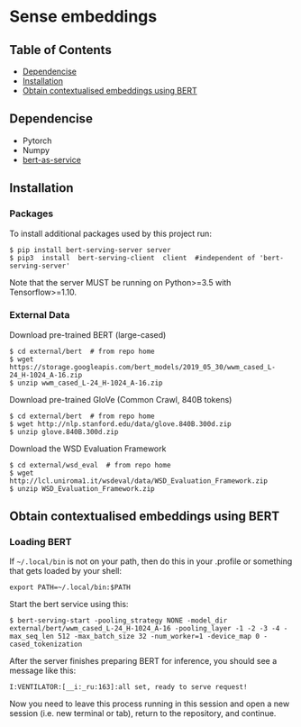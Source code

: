 # Sense embeddings

## Table of Contents

   * [Dependencise](#dependencise)
   * [Installation](#installation)
   * [Obtain contextualised embeddings using BERT](#obtain-contextualised-embeddings-using-BERT)

## Dependencise
- Pytorch
- Numpy
- [bert-as-service](https://github.com/hanxiao/bert-as-service)

## Installation
### Packages
To install additional packages used by this project run:
```
$ pip install bert-serving-server server 
$ pip3  install  bert-serving-client  client  #independent of 'bert-serving-server'
```
Note that the server MUST be running on Python>=3.5 with Tensorflow>=1.10.
### External Data
Download pre-trained BERT (large-cased)
```
$ cd external/bert  # from repo home
$ wget https://storage.googleapis.com/bert_models/2019_05_30/wwm_cased_L-24_H-1024_A-16.zip
$ unzip wwm_cased_L-24_H-1024_A-16.zip
```
Download pre-trained GloVe (Common Crawl, 840B tokens)
```
$ cd external/bert  # from repo home
$ wget http://nlp.stanford.edu/data/glove.840B.300d.zip
$ unzip glove.840B.300d.zip
```

Download the WSD Evaluation Framework
```
$ cd external/wsd_eval  # from repo home
$ wget http://lcl.uniroma1.it/wsdeval/data/WSD_Evaluation_Framework.zip
$ unzip WSD_Evaluation_Framework.zip
```
## Obtain contextualised embeddings using BERT
### Loading BERT
If ```~/.local/bin``` is not on your path, then do this in your .profile or something that gets loaded by your shell:
```
export PATH=~/.local/bin:$PATH
```
Start the bert service using this:
```
$ bert-serving-start -pooling_strategy NONE -model_dir external/bert/wwm_cased_L-24_H-1024_A-16 -pooling_layer -1 -2 -3 -4 -max_seq_len 512 -max_batch_size 32 -num_worker=1 -device_map 0 -cased_tokenization
```
After the server finishes preparing BERT for inference, you should see a message like this:
```
I:VENTILATOR:[__i:_ru:163]:all set, ready to serve request!
```

Now you need to leave this process running in this session and open a new session (i.e. new terminal or tab), return to the repository, and continue.
